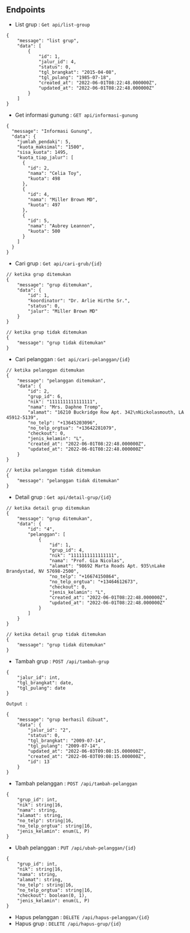 ## Endpoints

* List grup : ``` Get api/list-group ```
```
{
    "message": "list grup",
    "data": [
        {
            "id": 1,
            "jalur_id": 4,
            "status": 0,
            "tgl_brangkat": "2015-04-08",
            "tgl_pulang": "1985-07-18",
            "created_at": "2022-06-01T08:22:48.000000Z",
            "updated_at": "2022-06-01T08:22:48.000000Z"
        }
    ]
}
```

* Get informasi gunung : ``` GET api/informasi-gunung ```
``` 
{
  "message": "Informasi Gunung",
  "data": {
    "jumlah_pendaki": 5,
    "kuota_maksimal": "1500",
    "sisa_kuota": 1495,
    "kuota_tiap_jalur": [
      {
        "id": 2,
        "nama": "Celia Toy",
        "kuota": 498
      },
      {
        "id": 4,
        "nama": "Miller Brown MD",
        "kuota": 497
      },
      {
        "id": 5,
        "nama": "Aubrey Leannon",
        "kuota": 500
      }
    ]
  }
}
```

* Cari grup : ``` Get api/cari-grub/{id} ```
```
// ketika grup ditemukan
{
    "message": "grup ditemukan",
    "data": {
        "id": 1,
        "koordinator": "Dr. Arlie Hirthe Sr.",
        "status": 0,
        "jalur": "Miller Brown MD"
    }
}

// ketika grup tidak ditemukan 
{
    "message": "grup tidak ditemukan"
}
```

* Cari pelanggan : ``` Get api/cari-pelanggan/{id} ```
```
// ketika pelanggan ditemukan 
{
    "message": "pelanggan ditemukan",
    "data": {
        "id": 2,
        "grup_id": 6,
        "nik": "1111111111111111",
        "nama": "Mrs. Daphne Tromp",
        "alamat": "16210 Buckridge Row Apt. 342\nNickolasmouth, LA 45912-5139",
        "no_telp": "+13645203096",
        "no_telp_orgtua": "+13642281079",
        "checkout": 0,
        "jenis_kelamin": "L",
        "created_at": "2022-06-01T08:22:48.000000Z",
        "updated_at": "2022-06-01T08:22:48.000000Z"
    }
}

// ketika pelanggan tidak ditemukan
{
    "message": "pelanggan tidak ditemukan"
}
```

* Detail grup : ``` Get api/detail-grup/{id} ```
```
// ketika detail grup ditemukan
{
    "message": "grup ditemukan",
    "data": {
        "id": "4",
        "pelanggan": [
            {
                "id": 1,
                "grup_id": 4,
                "nik": "1111111111111111",
                "nama": "Prof. Gia Nicolas",
                "alamat": "98692 Marta Roads Apt. 935\nLake Brandystad, NV 57698-2500",
                "no_telp": "+16674150864",
                "no_telp_orgtua": "+13464612673",
                "checkout": 0,
                "jenis_kelamin": "L",
                "created_at": "2022-06-01T08:22:48.000000Z",
                "updated_at": "2022-06-01T08:22:48.000000Z"
            }
        ]
    }
}

// ketika detail grup tidak ditemukan 
{
    "message": "grup tidak ditemukan"
}
```

* Tambah grup : ``` POST /api/tambah-grup ```
```
{
    "jalur_id": int,
    "tgl_brangkat": date,
    "tgl_pulang": date
}

Output : 

{
    "message": "grup berhasil dibuat",
    "data": {
        "jalur_id": "2",
        "status": 0,
        "tgl_brangkat": "2009-07-14",
        "tgl_pulang": "2009-07-14",
        "updated_at": "2022-06-03T09:08:15.000000Z",
        "created_at": "2022-06-03T09:08:15.000000Z",
        "id": 13
    }
}
```

* Tambah pelanggan : ``` POST /api/tambah-pelanggan ```
```
{
    "grup_id": int,
    "nik": string|16,
    "nama": string,
    "alamat": string,
    "no_telp": string|16,
    "no_telp_orgtua": string|16,
    "jenis_kelamin": enum(L, P)
}
```

* Ubah pelanggan : ``` PUT /api/ubah-pelanggan/{id} ```
```
{
    "grup_id": int,
    "nik": string|16,
    "nama": string,
    "alamat": string,
    "no_telp": string|16,
    "no_telp_orgtua": string|16,
    "checkout": boolean(0, 1),
    "jenis_kelamin": enum(L, P)
}
```

* Hapus pelanggan : ``` DELETE /api/hapus-pelanggan/{id} ```
* Hapus grup : ``` DELETE /api/hapus-grup/{id} ```
